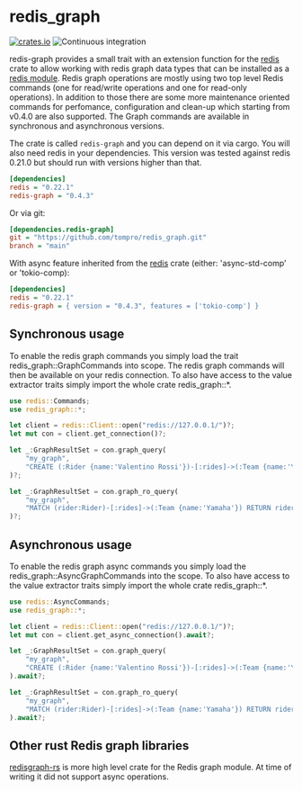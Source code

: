 # redis_graph

[![crates.io](https://img.shields.io/badge/crates.io-v0.4.2-orange)](https://crates.io/crates/redis_graph)
![Continuous integration](https://github.com/tompro/redis_graph/workflows/Continuous%20integration/badge.svg)

redis-graph provides a small trait with an extension function for the
[redis](https://docs.rs/redis/) crate to allow working with redis graph 
data types that can be installed as a [redis module](https://oss.redislabs.com/redisgraph). 
Redis graph operations are mostly using two top level Redis commands
(one for read/write operations and one for read-only operations). In addition 
to those there are some more maintenance oriented commands for perfomance, 
configuration and clean-up which starting from v0.4.0 are also supported.
The Graph commands are available in synchronous and asynchronous versions.

The crate is called `redis-graph` and you can depend on it via cargo. You will
also need redis in your dependencies. This version was tested against redis 0.21.0 
but should run with versions higher than that.

```ini
[dependencies]
redis = "0.22.1"
redis-graph = "0.4.3"
```

Or via git:

```ini
[dependencies.redis-graph]
git = "https://github.com/tompro/redis_graph.git"
branch = "main"
```

With async feature inherited from the [redis](https://docs.rs/redis) crate (either: 'async-std-comp' or 'tokio-comp):

```ini
[dependencies]
redis = "0.22.1"
redis-graph = { version = "0.4.3", features = ['tokio-comp'] }
```

## Synchronous usage

To enable the redis graph commands you simply load the trait
redis_graph::GraphCommands into scope. The redis graph
commands will then be available on your redis connection.
To also have access to the value extractor traits simply import 
the whole crate redis_graph::*.

 
```rust
use redis::Commands;
use redis_graph::*;

let client = redis::Client::open("redis://127.0.0.1/")?;
let mut con = client.get_connection()?;

let _:GraphResultSet = con.graph_query(
    "my_graph", 
    "CREATE (:Rider {name:'Valentino Rossi'})-[:rides]->(:Team {name:'Yamaha'})"
)?;

let _:GraphResultSet = con.graph_ro_query(
    "my_graph",
    "MATCH (rider:Rider)-[:rides]->(:Team {name:'Yamaha'}) RETURN rider"
)?;
```


## Asynchronous usage

To enable the redis graph async commands you simply load the
redis_graph::AsyncGraphCommands into the scope. To also have access 
to the value extractor traits simply import the whole crate redis_graph::*.

```rust
use redis::AsyncCommands;
use redis_graph::*;

let client = redis::Client::open("redis://127.0.0.1/")?;
let mut con = client.get_async_connection().await?;

let _:GraphResultSet = con.graph_query(
    "my_graph", 
    "CREATE (:Rider {name:'Valentino Rossi'})-[:rides]->(:Team {name:'Yamaha'})"
).await?;

let _:GraphResultSet = con.graph_ro_query(
    "my_graph", 
    "MATCH (rider:Rider)-[:rides]->(:Team {name:'Yamaha'}) RETURN rider"
).await?;
```

## Other rust Redis graph libraries

[redisgraph-rs](https://github.com/malte-v/redisgraph-rs) is more high level crate 
for the Redis graph module. At time of writing it did not support async operations. 

